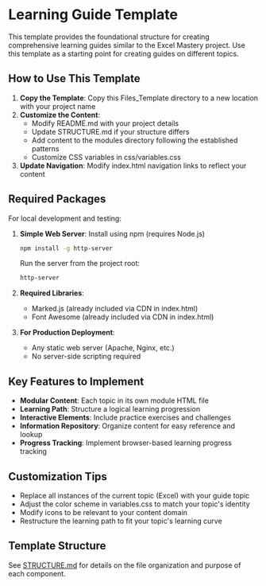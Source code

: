 # Learning Guide Template

This template provides the foundational structure for creating comprehensive learning guides similar to the Excel Mastery project. Use this template as a starting point for creating guides on different topics.

## How to Use This Template

1. **Copy the Template**: Copy this Files_Template directory to a new location with your project name
2. **Customize the Content**: 
   - Modify README.md with your project details
   - Update STRUCTURE.md if your structure differs
   - Add content to the modules directory following the established patterns
   - Customize CSS variables in css/variables.css
3. **Update Navigation**: Modify index.html navigation links to reflect your content

## Required Packages

For local development and testing:

1. **Simple Web Server**: Install using npm (requires Node.js)
   ```bash
   npm install -g http-server
   ```
   Run the server from the project root:
   ```bash 
   http-server
   ```

2. **Required Libraries**:
   - Marked.js (already included via CDN in index.html)
   - Font Awesome (already included via CDN in index.html)

3. **For Production Deployment**:
   - Any static web server (Apache, Nginx, etc.)
   - No server-side scripting required

## Key Features to Implement

- **Modular Content**: Each topic in its own module HTML file
- **Learning Path**: Structure a logical learning progression
- **Interactive Elements**: Include practice exercises and challenges
- **Information Repository**: Organize content for easy reference and lookup
- **Progress Tracking**: Implement browser-based learning progress tracking

## Customization Tips

- Replace all instances of the current topic (Excel) with your guide topic
- Adjust the color scheme in variables.css to match your topic's identity
- Modify icons to be relevant to your content domain
- Restructure the learning path to fit your topic's learning curve

## Template Structure

See [STRUCTURE.md](STRUCTURE.md) for details on the file organization and purpose of each component.